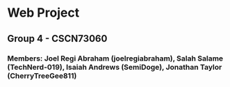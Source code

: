 # Web Project
## Group 4 - CSCN73060
### Members: Joel Regi Abraham (joelregiabraham), Salah Salame (TechNerd-019), Isaiah Andrews (SemiDoge), Jonathan Taylor (CherryTreeGee811)
